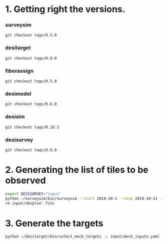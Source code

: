 

# 1. Getting right the versions.

### surveysim
`git checkout tags/0.5.0`

### desitarget
`git checkout tags/0.9.0`

### fiberassign 
`git checkout tags/0.5.0`

### desimodel
`git checkout tags/0.6.0`

### desisim
`git checkout tags/0.18.2`

### desisurvey
`git checkout tags/0.6.0`

# 2. Generating the list of tiles to be observed

```bash
export DESISURVEY="input"
python ~/surveysim/bin/surveysim --start 2019-10-1 --stop 2019-10-31 --save observed_tiles.fits --seed 42
rm input/obsplan*.fits
```

# 3. Generate the targets
```bash
python ~/desitarget/bin/select_mock_targets -c input/mock_inputs.yaml --output_dir input/
```